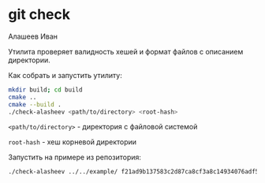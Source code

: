 # git check

Алашеев Иван

Утилита проверяет валидность хешей и формат файлов с описанием директории.

Как собрать и запустить утилиту:
```bash
mkdir build; cd build
cmake ..
cmake --build .
./check-alasheev <path/to/directory> <root-hash>
```

`<path/to/directory>` - директория с файловой системой

`root-hash` - хеш корневой директории

Запустить на примере из репозитория:
```bash
./check-alasheev ../../example/ f21ad9b137583c2d87ca8cf3a8c14934076adf50f96f465204262315e7bfeb87
```
